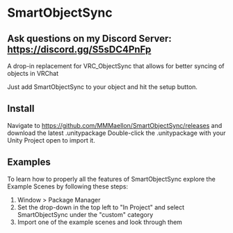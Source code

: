 # SmartObjectSync

## Ask questions on my Discord Server: <https://discord.gg/S5sDC4PnFp>

A drop-in replacement for VRC_ObjectSync that allows for better syncing of objects in VRChat

Just add SmartObjectSync to your object and hit the setup button.

## Install

Navigate to <https://github.com/MMMaellon/SmartObjectSync/releases> and download the latest .unitypackage
Double-click the .unitypackage with your Unity Project open to import it.

## Examples

To learn how to properly all the features of SmartObjectSync explore the Example Scenes by following these steps:

1) Window > Package Manager
2) Set the drop-down in the top left to "In Project" and select SmartObjectSync under the "custom" category
3) Import one of the example scenes and look through them
